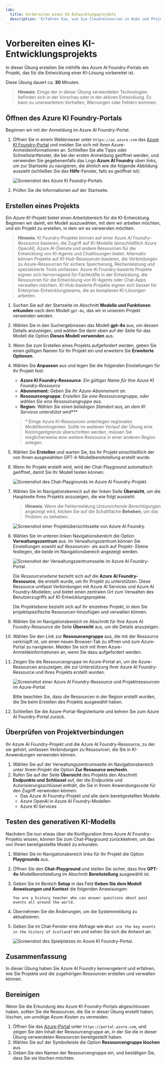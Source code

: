 ```yaml
---
lab:
  title: Vorbereiten eines KI-Entwicklungsprojekts
  description: 'Erfahren Sie, wie Sie Cloudressourcen in Hubs und Projekten organisieren, um Entwicklerinnen und Entwickler bei der Erstellung von KI-Lösungen zu unterstützen.'
---
```


# Vorbereiten eines KI-Entwicklungsprojekts

In dieser Übung erstellen Sie mithilfe des Azure AI Foundry-Portals ein Projekt, das für die Entwicklung einer KI-Lösung vorbereitet ist.

Diese Übung dauert ca. **30** Minuten.

> **Hinweis**: Einige der in dieser Übung verwendeten Technologien befinden sich in der Vorschau oder in der aktiven Entwicklung. Es kann zu unerwartetem Verhalten, Warnungen oder Fehlern kommen.

## Öffnen des Azure KI Foundry-Portals

Beginnen wir mit der Anmeldung im Azure AI Foundry-Portal.

1. Öffnen Sie in einem Webbrowser unter `https://ai.azure.com` das [Azure KI Foundry-Portal](https://ai.azure.com) und melden Sie sich mit Ihren Azure-Anmeldeinformationen an. Schließen Sie alle Tipps oder Schnellstartfenster, die bei der ersten Anmeldung geöffnet werden, und verwenden Sie gegebenenfalls das Logo **Azure AI Foundry** oben links, um zur Startseite zu navigieren, die ähnlich wie die folgende Abbildung aussieht (schließen Sie das **Hilfe**-Fenster, falls es geöffnet ist):

    ![Screenshot des Azure KI Foundry-Portals.](./media/ai-foundry-home.png)

1. Prüfen Sie die Informationen auf der Startseite.

## Erstellen eines Projekts

Ein *Azure KI-Projekt* bietet einen Arbeitsbereich für die KI-Entwicklung. Beginnen wir damit, ein Modell auszuwählen, mit dem wir arbeiten möchten, und ein Projekt zu erstellen, in dem wir es verwenden möchten.

> **Hinweis**: KI Foundry-Projekte können auf einer *Azure AI Foundry-Ressource* basieren, die Zugriff auf KI-Modelle (einschließlich Azure OpenAI), Azure AI-Dienste und andere Ressourcen für die Entwicklung von KI-Agents und Chatlösungen bietet. Alternativ können Projekte auf *KI-Hub*-Ressourcen basieren, die Verbindungen zu Azure-Ressourcen für sichere Speicherung, Rechenleistung und spezialisierte Tools umfassen. Azure AI Foundry-basierte Projekte eignen sich hervorragend für Fachkräfte in der Entwicklung, die Ressourcen für die Entwicklung von KI-Agents oder Chat-Apps verwalten möchten. KI-Hub-basierte Projekte eignen sich besser für Enterprise-Entwicklungsteams, die an komplexen KI-Lösungen arbeiten.

1. Suchen Sie auf der Startseite im Abschnitt **Modelle und Funktionen erkunden** nach dem Modell `gpt-4o`, das wir in unserem Projekt verwenden werden.
1. Wählen Sie in den Suchergebnissen das Modell **gpt-4o** aus, um dessen Details anzuzeigen, und wählen Sie dann oben auf der Seite für das Modell die Option **Dieses Modell verwenden** aus.
1. Wenn Sie zum Erstellen eines Projekts aufgefordert werden, geben Sie einen gültigen Namen für Ihr Projekt ein und erweitern Sie **Erweiterte Optionen**.
1. Wählen Sie **Anpassen** aus und legen Sie die folgenden Einstellungen für Ihr Projekt fest:
    - **Azure KI Foundry-Ressource**: *Ein gültiger Name für Ihre Azure KI Foundry-Ressource*
    - **Abonnement:** *Geben Sie Ihr Azure-Abonnement an.*
    - **Ressourcengruppe**: *Erstellen Sie eine Ressourcengruppe, oder wählen Sie eine Ressourcengruppe aus*.
    - **Region**: *Wählen Sie einen beliebigen Standort aus, an dem KI Services unterstützt wird***\*

    > \* Einige Azure KI-Ressourcen unterliegen regionalen Modellkontingenten. Sollte im weiteren Verlauf der Übung eine Kontingentgrenze überschritten werden, müssen Sie möglicherweise eine weitere Ressource in einer anderen Region anlegen.

1. Wählen Sie **Erstellen** und warten Sie, bis Ihr Projekt einschließlich der von Ihnen ausgewählten GPT-4-Modellbereitstellung erstellt wurde.
1. Wenn Ihr Projekt erstellt wird, wird der Chat-Playground automatisch geöffnet, damit Sie Ihr Modell testen können:

    ![Screenshot des Chat-Playgrounds im Azure AI Foundry-Projekt.](./media/ai-foundry-chat-playground.png)

1. Wählen Sie im Navigationsbereich auf der linken Seite **Übersicht**, um die Hauptseite Ihres Projekts anzuzeigen, die wie folgt aussieht:

    > **Hinweis**: Wenn die Fehlermeldung *Unzureichende Berechtigungen* angezeigt wird, klicken Sie auf die Schaltfläche **Beheben**, um das Problem zu beheben.

    ![Screenshot einer Projektübersichtsseite von Azure AI Foundry.](./media/ai-foundry-project.png)

1. Wählen Sie im unteren linken Navigationsbereich die Option **Verwaltungszentrum** aus. Im Verwaltungszentrum können Sie Einstellungen sowohl auf *Ressourcen-* als auch auf *Projekt-* Ebene festlegen, die beide im Navigationsbereich angezeigt werden.

    ![Screenshot der Verwaltungszentrumsseite im Azure AI Foundry-Portal.](./media/ai-foundry-management.png)

    Die *Ressourcenebene* bezieht sich auf die **Azure AI Foundry-Ressource**, die erstellt wurde, um Ihr Projekt zu unterstützen. Diese Ressource umfasst Verbindungen mit Azure AI Services und Azure AI Foundry-Modellen; und bietet einen zentralen Ort zum Verwalten des Benutzerzugriffs auf KI-Entwicklungsprojekte.

    Die *Projektebene* bezieht sich auf Ihr einzelnes Projekt, in dem Sie projektspezifische Ressourcen hinzufügen und verwalten können.

1. Wählen Sie im Navigationsbereich im Abschnitt für Ihre Azure AI Foundry-Ressource die Seite **Übersicht** aus, um die Details anzuzeigen.
1. Wählen Sie den Link zur **Ressourcengruppe** aus, die mit der Ressource verknüpft ist, um einen neuen Browser-Tab zu öffnen und zum Azure-Portal zu navigieren. Melden Sie sich mit Ihren Azure-Anmeldeinformationen an, wenn Sie dazu aufgefordert werden.
1. Zeigen Sie die Ressourcengruppe im Azure-Portal an, um die Azure-Ressourcen anzuzeigen, die zur Unterstützung Ihrer Azure AI Foundry-Ressource und Ihres Projekts erstellt wurden.

    ![Screenshot einer Azure AI Foundry-Ressource und Projektressourcen im Azure-Portal.](./media/azure-portal-resources.png)

    Bitte beachten Sie, dass die Ressourcen in der Region erstellt wurden, die Sie beim Erstellen des Projekts ausgewählt haben.

1. Schließen Sie die Azure-Portal-Registerkarte und kehren Sie zum Azure AI Foundry-Portal zurück.

## Überprüfen von Projektverbindungen

Ihr Azure AI Foundry-Projekt und die Azure AI Foundry-Ressource, zu der sie gehört, umfassen Verbindungen zu Ressourcen, die Sie in KI-Anwendungen verwenden können.

1. Wählen Sie auf der Verwaltungszentrumsseite im Navigationsbereich unter Ihrem Projekt die Option **Zur Ressource wechseln**.
1. Rufen Sie auf der Seite **Übersicht** des Projekts den Abschnitt **Endpunkte und Schlüssel** auf, der die Endpunkte und Autorisierungsschlüssel enthält, die Sie in Ihrem Anwendungscode für den Zugriff verwenden können:
    - Das Azure AI Foundry-Projekt und alle darin bereitgestellten Modelle.
    - Azure OpenAI in Azure AI Foundry-Modellen
    - Azure KI Services

## Testen des generativen KI-Modells

Nachdem Sie nun etwas über die Konfiguration Ihres Azure AI Foundry-Projekts wissen, können Sie zum Chat-Playground zurückkehren, um das von Ihnen bereitgestellte Modell zu erkunden.

1. Wählen Sie im Navigationsbereich links für Ihr Projekt die Option **Playgrounds** aus. 
1. Öffnen Sie den **Chat-Playground** und stellen Sie sicher, dass Ihre **GPT-4o** Modellbereitstellung im Abschnitt **Bereitstellung** ausgewählt ist.
1. Geben Sie im Bereich **Setup** in das Feld **Geben Sie dem Modell Anweisungen und Kontext** die folgenden Anweisungen:

    ```
   You are a history teacher who can answer questions about past events all around the world.
    ```

1. Übernehmen Sie die Änderungen, um die Systemmeldung zu aktualisieren.
1. Geben Sie im Chat-Fenster eine Abfrage wie `What are the key events in the history of Scotland?` ein und sehen Sie sich die Antwort an:

    ![Screenshot des Spielplatzes im Azure KI Foundry-Portal.](./media/ai-foundry-playground.png)

## Zusammenfassung

In dieser Übung haben Sie Azure AI Foundry kennengelernt und erfahren, wie Sie Projekte und die zugehörigen Ressourcen erstellen und verwalten können.

## Bereinigen

Wenn Sie die Erkundung des Azure KI-Foundry-Portals abgeschlossen haben, sollten Sie die Ressourcen, die Sie in dieser Übung erstellt haben, löschen, um unnötige Azure-Kosten zu vermeiden.

1. Öffnen Sie das [Azure-Portal](https://portal.azure.com) unter `https://portal.azure.com`, und zeigen Sie den Inhalt der Ressourcengruppe an, in der Sie die in dieser Übung verwendeten Ressourcen bereitgestellt haben.
1. Wählen Sie auf der Symbolleiste die Option **Ressourcengruppe löschen** aus.
1. Geben Sie den Namen der Ressourcengruppe ein, und bestätigen Sie, dass Sie sie löschen möchten.
